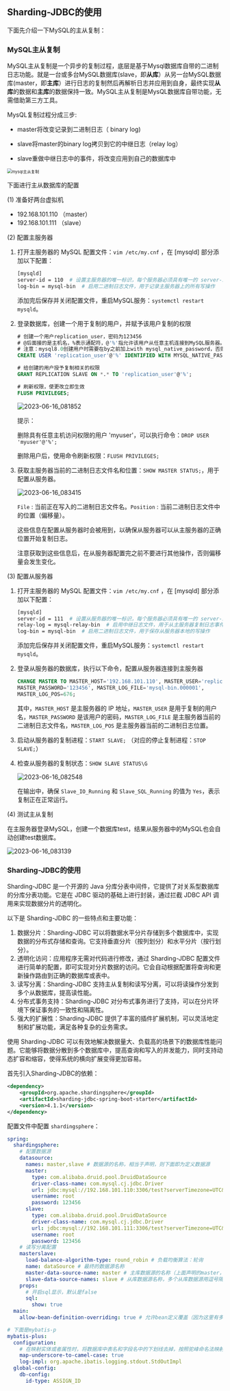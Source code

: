 ## Sharding-JDBC的使用



下面先介绍一下MySQL的主从复制：

### MySQL主从复制

MySQL主从复制是一个异步的复制过程，底层是基于Mysql数据库自带的二进制日志功能。就是一台或多台MySQL数据库(slave，即**从库**）从另一台MySQL数据库(master，即**主库**）进行日志的复制然后再解析日志并应用到自身，最终实现**从库**的数据和**主库**的数据保持一致。MySQL主从复制是MysQL数据库自带功能，无需借助第三方工具。

MysQL复制过程分成三步:

- master将改变记录到二进制日志（ binary log)

- slave将master的binary log拷贝到它的中继日志（relay log）
- slave重做中继日志中的事件，将改变应用到自己的数据库中

<img src="img/mysql主从复制.png" alt="mysql主从复制" style="zoom:67%;" />

下面进行主从数据库的配置

(1) 准备好两台虚拟机

- 192.168.101.110 （master）
- 192.168.101.111 （slave）

(2) 配置主服务器

1. 打开主服务器的 MySQL 配置文件：`vim /etc/my.cnf` ，在 [mysqld] 部分添加以下配置：

   ```sh
   [mysqld]
   server-id = 110  # 设置主服务器的唯一标识，每个服务器必须具有唯一的 server-id
   log-bin = mysql-bin  # 启用二进制日志文件，用于记录主服务器上的所有写操作
   ```

   添加完后保存并关闭配置文件，重启MySQL服务：`systemctl restart mysqld`。

2. 登录数据库，创建一个用于复制的用户，并赋予该用户复制的权限

   ```sql
   # 创建一个用户replication_user，密码为123456
   # @后面接的是主机名，%表示通配符，@'%'指允许该用户从任意主机连接到MySQL服务器。
   # 注意：mysql8.0创建用户时需要在by之前加上with mysql_native_password，否则会报错。
   CREATE USER 'replication_user'@'%' IDENTIFIED WITH MYSQL_NATIVE_PASSWORD BY '123456';
   
   # 给创建的用户授予复制相关的权限
   GRANT REPLICATION SLAVE ON *.* TO 'replication_user'@'%';
   
   # 刷新权限，使更改立即生效
   FLUSH PRIVILEGES;
   ```

   ![2023-06-16_081852](img/2023-06-16_081852.png)

   提示：

   删除具有任意主机访问权限的用户 'myuser'，可以执行命令：`DROP USER 'myuser'@'%';`

   删除用户后，使用命令刷新权限：`FLUSH PRIVILEGES;`

3. 获取主服务器当前的二进制日志文件名和位置：`SHOW MASTER STATUS;`，用于配置从服务器。

   ![2023-06-16_083415](img/2023-06-16_083415.png)

   `File` : 当前正在写入的二进制日志文件名。`Position` : 当前二进制日志文件中的位置（偏移量）。

   这些信息在配置从服务器时会被用到，以确保从服务器可以从主服务器的正确位置开始复制日志。

   注意获取到这些信息后，在从服务器配置完之前不要进行其他操作，否则偏移量会发生变化。

(3) 配置从服务器

1. 打开主服务器的 MySQL 配置文件：`vim /etc/my.cnf` ，在 [mysqld] 部分添加以下配置：

   ```sh
   [mysqld]
   server-id = 111  # 设置从服务器的唯一标识，每个服务器必须具有唯一的 server-id
   relay-log = mysql-relay-bin  # 启用中继日志文件，用于从主服务器复制日志事件
   log-bin = mysql-bin  # 启用二进制日志文件，用于保存从服务器本地的写操作
   ```

   添加完后保存并关闭配置文件，重启MySQL服务：`systemctl restart mysqld`。

2. 登录从服务器的数据库，执行以下命令，配置从服务器连接到主服务器

   ```sql
   CHANGE MASTER TO MASTER_HOST='192.168.101.110', MASTER_USER='replication_user', 
   MASTER_PASSWORD='123456', MASTER_LOG_FILE='mysql-bin.000001', 
   MASTER_LOG_POS=676;
   ```

   其中，`MASTER_HOST` 是主服务器的 IP 地址，`MASTER_USER` 是用于复制的用户名，`MASTER_PASSWORD` 是该用户的密码，`MASTER_LOG_FILE` 是主服务器当前的二进制日志文件名，`MASTER_LOG_POS` 是主服务器当前的二进制日志位置。

3. 启动从服务器的复制进程：`START SLAVE;` （对应的停止复制进程：`STOP SLAVE;`）

4. 检查从服务器的复制状态：`SHOW SLAVE STATUS\G`

   ![2023-06-16_082548](img/2023-06-16_082548.png)

   在输出中，确保 `Slave_IO_Running` 和 `Slave_SQL_Running` 的值为 `Yes`，表示复制正在正常运行。

(4) 测试主从复制

在主服务器登录MySQL，创建一个数据库test，结果从服务器中的MySQL也会自动创建test数据库。

![2023-06-16_083139](img/2023-06-16_083139.png)





### Sharding-JDBC的使用

Sharding-JDBC 是一个开源的 Java 分库分表中间件，它提供了对关系型数据库的分库分表功能。它是在 JDBC 驱动的基础上进行封装，通过拦截 JDBC API 调用来实现数据分片的透明化。

以下是 Sharding-JDBC 的一些特点和主要功能：

1. 数据分片：Sharding-JDBC 可以将数据水平分片存储到多个数据库中，实现数据的分布式存储和查询。它支持垂直分片（按列划分）和水平分片（按行划分）。
2. 透明化访问：应用程序无需对代码进行修改，通过 Sharding-JDBC 配置文件进行简单的配置，即可实现对分片数据的访问。它会自动根据配置将查询和更新操作路由到正确的数据库或表中。
3. 读写分离：Sharding-JDBC 支持主从复制和读写分离，可以将读操作分发到多个从数据库，提高读性能。
4. 分布式事务支持：Sharding-JDBC 对分布式事务进行了支持，可以在分片环境下保证事务的一致性和隔离性。
5. 强大的扩展性：Sharding-JDBC 提供了丰富的插件扩展机制，可以灵活地定制和扩展功能，满足各种复杂的业务需求。

使用 Sharding-JDBC 可以有效地解决数据量大、负载高的场景下的数据库性能问题。它能够将数据分散到多个数据库中，提高查询和写入的并发能力，同时支持动态扩容和缩容，使得系统的横向扩展变得更加容易。

首先引入Sharding-JDBC的依赖：

```xml
<dependency>
    <groupId>org.apache.shardingsphere</groupId>
    <artifactId>sharding-jdbc-spring-boot-starter</artifactId>
    <version>4.1.1</version>
</dependency>
```

配置文件中配置 `shardingsphere`：

```yml
spring:
  shardingsphere:
    # 配置数据源
    datasource:
      names: master,slave # 数据源的名称，相当于声明，则下面即为定义数据源
      master:
        type: com.alibaba.druid.pool.DruidDataSource
        driver-class-name: com.mysql.cj.jdbc.Driver
        url: jdbc:mysql://192.168.101.110:3306/test?serverTimezone=UTC&useSSL=false&characterEncoding=utf-8
        username: root
        password: 123456
      slave:
        type: com.alibaba.druid.pool.DruidDataSource
        driver-class-name: com.mysql.cj.jdbc.Driver
        url: jdbc:mysql://192.168.101.111:3306/test?serverTimezone=UTC&useSSL=false&characterEncoding=utf-8
        username: root
        password: 123456
    # 读写分离配置
    masterslave:
      load-balance-algorithm-type: round_robin # 负载均衡算法：轮询
      name: dataSource # 最终的数据源名称
      master-data-source-name: master # 主库数据源的名称（上面声明的master，名称自定义不是必须为master）
      slave-data-source-names: slave # 从库数据源名称，多个从库数据源用逗号隔开
    props:
      # 开启sql显示，默认是false
      sql:
        show: true
  main:
    allow-bean-definition-overriding: true # 允许bean定义覆盖（因为这里有多个数据源，会产生冲突）

# 下面是mybatis-p
mybatis-plus:
  configuration:
    # 在映射实体或者属性时，将数据库中表名和字段名中的下划线去掉，按照驼峰命名法映射
    map-underscore-to-camel-case: true
    log-impl: org.apache.ibatis.logging.stdout.StdOutImpl
  global-config:
    db-config:
      id-type: ASSIGN_ID
```



